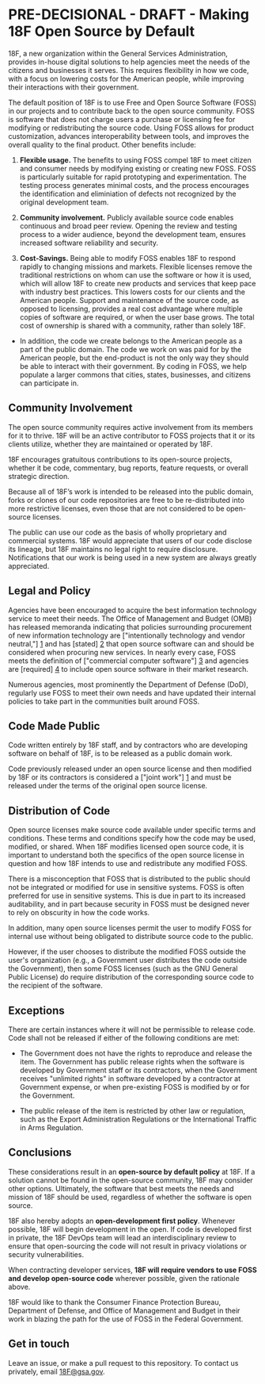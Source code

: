 # PRE-DECISIONAL - DRAFT - Making 18F Open Source by Default

<!---
Title changed to better reflect changes made herein and the tonal shift I was going for. . 
-->

18F, a new organization within the General Services Administration, provides in-house digital solutions to help agencies meet the needs of the citizens and businesses it serves. This requires flexibility in how we code, with a focus on lowering costs for the American people, while improving their interactions with their government. 

The default position of 18F is to use Free and Open Source Software (FOSS) in our projects and to contribute back to the open source community. FOSS is software that does not charge users a purchase or licensing fee for modifying or redistributing the source code. Using FOSS allows for product customization, advances interoperability between tools, and improves the overall quality to the final product. Other benefits include:

<!---
1. Firming up the definition of FOSS to include how we define "free." Purpose is to differentiate the cost associated with hiring a developer to modify the code versus fees or licensing costs associated with acquiring. 
-->

1. **Flexible usage.** The benefits to using FOSS compel 18F to meet citizen and consumer needs by modifying existing or creating new FOSS. FOSS is particularly suitable for rapid prototyping and experimentation. The testing process generates minimal costs, and the process encourages the identification and eliminiation of defects not recognized by the original development team. 

1. **Community involvement.** Publicly available source code enables continuous and broad peer review. Opening the review and testing process to a wider audience, beyond the development team, ensures increased software reliability and security. 

1. **Cost-Savings.** Being able to modify FOSS enables 18F to respond rapidly to changing missions and markets. Flexible licenses remove the traditional restrictions on whom can use the software or how it is used, which will allow 18F to create new products and services that keep pace with industry best practices. This lowers costs for our clients and the American people. Support and maintenance of the source code, as opposed to licensing, provides a real cost advantage where multiple copies of software are required, or when the user base grows. The total cost of ownership is shared with a community, rather than solely 18F. 

+ In addition, the code we create belongs to the American people as a part of the public domain. The code we work on was paid for by the American people, but the end-product is not the only way they should be able to interact with their government. By coding in FOSS, we help populate a larger commons that cities, states, businesses, and citizens can participate in.

<!---
1. I removed "There are several positive aspects of FOSS that should compel 18F to seek out FOSS when
conducting market research:" because of the association "market research" has with procurement policy. 
2. Lots of stuff here was reworded, consolidated, and moved around. 
3. New addition for the case that the source code we create belongs to the taxpayer/American people. 
-->

## Community Involvement

The open source community requires active involvement from its members for it to thrive. 18F will be an active contributor to FOSS projects that it or its clients utilize, whether they are maintained or operated by 18F. 

18F encourages gratuitous contributions to its open-source projects, whether it be code, commentary, bug reports, feature requests, or overall strategic direction.

Because all of 18F’s work is intended to be released into the public domain, forks or clones of our code repositories are free to be re-distributed into more restrictive licenses, even those that are not considered to be open-source licenses. 

The public can use our code as the basis of wholly proprietary and commercial systems. 18F would appreciate that users of our code disclose its lineage, but 18F maintains no legal right to require disclosure. Notifications that our work is being used in a new system are always greatly appreciated.

## Legal and Policy

Agencies have been encouraged to acquire the best information technology service to meet their needs. The Office of Management and Budget (OMB) has released memoranda indicating that policies surrounding procurement of new information technology are ["intentionally technology and vendor neutral,"] [1] and has [stated] [2] that open source software can and should be considered when procuring new services. In nearly every case, FOSS meets the definition of ["commercial computer software"] [3] and agencies are [required] [4] to include open source software in their market research. 

  [1]: http://www.whitehouse.gov/omb/memoranda_fy04_m04-16        "OMB M-04-16"
  [2]: http://www.whitehouse.gov/sites/default/files/omb/assets/egov_docs/memotociostechnologyneutrality.pdf  "OMB Memo on Tech Neutrality"
  [3]: http://www.gpo.gov/fdsys/pkg/CFR-2011-title48-vol1/pdf/CFR-2011-title48-vol1-sec27-405-3.pdf "Commercial computer software"
  [4]: http://www.whitehouse.gov/sites/default/files/omb/assets/egov_docs/memotociostechnologyneutrality.pdf  "OMB Memo on Tech Neutrality"

Numerous agencies, most prominently the Department of Defense (DoD), regularly use FOSS to meet their own needs and have updated their internal policies to take part in the communities built around FOSS. 

## Code Made Public

Code written entirely by 18F staff, and by contractors who are developing software on behalf of 18F, is to be released as a public domain work.

Code previously released under an open source license and then modified by 18F or its contractors is considered a ["joint work"] [1] and must be released under the terms of the original open source license. 

  [1]: http://www.copyright.gov/title17/92chap1.html#101        "Joint Work"

## Distribution of Code

Open source licenses make source code available under specific terms and conditions. These terms and conditions specify how the code may be used, modified, or shared. When 18F modifies licensed open source code, it is important to understand both the specifics of the open source license in question and how 18F intends to use and redistribute any modified FOSS. 

There is a misconception that FOSS that is distributed to the public should not be integrated or modified for use in sensitive systems. FOSS is often preferred for use in sensitive systems. This is due in part to its increased auditability, and in part because security in FOSS must be designed never to rely on obscurity in how the code works.

In addition, many open source licenses permit the user to modify FOSS for internal use without being obligated to distribute source code to the public. 

However, if the user chooses to distribute the modified FOSS outside the user's organization (e.g., a Government user distributes the code outside the Government), then some FOSS licenses (such as the GNU General Public License) do require distribution of the corresponding source code to the recipient of the software.

## Exceptions

There are certain instances where it will not be permissible to release code. Code shall not be released if either of the following conditions are met:

* The Government does not have the rights to reproduce and release the item. The Government has public release rights when the software is developed by Government staff or its contractors, when the Government receives "unlimited rights" in software developed by a contractor at Government expense, or when pre-existing FOSS is modified by or for the Government.

* The public release of the item is restricted by other law or regulation, such as the Export Administration Regulations or the International Traffic in Arms Regulation.

## Conclusions

These considerations result in an **open-source by default policy** at 18F. If a solution cannot be found in the open-source community, 18F may consider other options. Ultimately, the software that best meets the needs and mission of 18F should be used, regardless of whether the software is open source.

18F also hereby adopts an **open-development first policy**. Whenever possible, 18F will begin development in the open. If code is developed first in private, the 18F DevOps team will lead an interdisciplinary review to ensure that open-sourcing the code will not result in privacy violations or security vulnerabilities.

When contracting developer services, **18F will require vendors to use FOSS and develop open-source code** wherever possible, given the rationale above.

18F would like to thank the Consumer Finance Protection Bureau, Department of Defense, and Office of Management and Budget in their work in blazing the path for the use of FOSS in the Federal Government. 

<!---
Adding a shout out.
--->

## Get in touch

Leave an issue, or make a pull request to this repository. To contact us privately, email 18F@gsa.gov.
